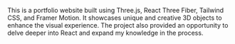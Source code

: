 This is a portfolio website built using Three.js, React Three Fiber, Tailwind CSS, and Framer Motion.
It showcases unique and creative 3D objects to enhance the visual experience.
The project also provided an opportunity to delve deeper into React and expand my knowledge in the process.
